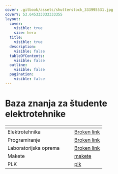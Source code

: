 ```yaml
---
cover: .gitbook/assets/shutterstock_333995531.jpg
coverY: 53.645333333333355
layout:
  cover:
    visible: true
    size: hero
  title:
    visible: true
  description:
    visible: false
  tableOfContents:
    visible: false
  outline:
    visible: false
  pagination:
    visible: false
---
```


# Baza znanja za študente elektrotehnike



<table data-view="cards"><thead><tr><th></th><th></th><th></th><th data-hidden data-card-target data-type="content-ref"></th></tr></thead><tbody><tr><td>Elektrotehnika</td><td></td><td></td><td><a href="broken-reference">Broken link</a></td></tr><tr><td>Programiranje</td><td></td><td></td><td><a href="broken-reference">Broken link</a></td></tr><tr><td>Laboratorijska oprema</td><td></td><td></td><td><a href="broken-reference">Broken link</a></td></tr><tr><td>Makete</td><td></td><td></td><td><a href="laboratorijska-oprema/makete/">makete</a></td></tr><tr><td>PLK</td><td></td><td></td><td><a href="laboratorijska-oprema/plk/">plk</a></td></tr></tbody></table>
